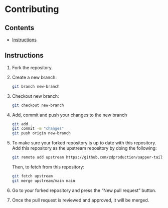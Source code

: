 # Contributing

## Contents

  - [Instructions](#instructions)

## Instructions

1. Fork the repository.

1. Create a new branch:

   ```bash
   git branch new-branch
   ```

1. Checkout new branch:

   ```bash
   git checkout new-branch
   ```

1. Add, commit and push your changes to the new branch

   ```bash
   git add .
   git commit -m "changes"
   git push origin new-branch
   ```

1. To make sure your forked repository is up to date with this repository. Add this repository as the upstream repository by doing the following:

   ```bash
   git remote add upstream https://github.com/zdproduction/sapper-tailwindcss.git

   ```

   Then, to fetch from this repository:
   
   ```bash
   git fetch upstream
   git merge upstream/main main
   ```

1. Go to your forked repository and press the “New pull request” button.
   
1. Once the pull request is reviewed and approved, it will be merged.
